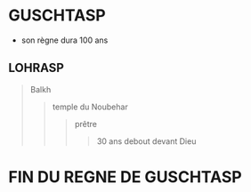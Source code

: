 # GUSCHTASP

- son règne dura 100 ans

## LOHRASP

> Balkh
>
> > temple du Noubehar
> >
> > > prêtre
> > >
> > > > 30 ans debout devant Dieu

# FIN DU REGNE DE GUSCHTASP
